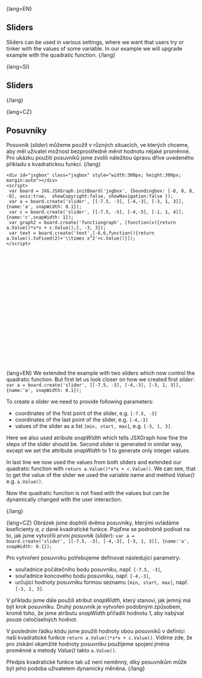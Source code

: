 {lang=EN}
## Sliders

Sliders can be used in various settings, where we want that users try or tinker with the values of some variable. In our example
we will upgrade example with the quadratic function.
{/lang}

{lang=SI}
## Sliders
{/lang}

{lang=CZ}
## Posuvníky

Posuvník (_slider_) můžeme použít v různých situacích, ve kterých chceme, aby měl uživatel možnost bezprostředně měnit 
hodnotu nějaké proměnné. Pro ukázku použití posuvníků jsme zvolili náležitou úpravu dříve uvedeného příkladu s kvadratickou funkcí.
{/lang}

```JS
<div id="jxgbox" class="jxgbox" style="width:300px; height:300px; margin:auto"></div>
<script>
 var board = JXG.JSXGraph.initBoard('jxgbox', {boundingbox: [-8, 8, 8, -8], axis:true,  showCopyright:false, showNavigation:false });
 var a = board.create('slider', [[-7.5, -3], [-4,-3], [-3, 1, 3]], {name:'a', snapWidth: 0.1});
 var c = board.create('slider', [[-7.5, -5], [-4,-5], [-1, 1, 4]], {name:'c',snapWidth: 1});
 var graph2 = board.create('functiongraph', [function(x){return a.Value()*x*x + c.Value();}, -3, 3]);
 var text = board.create('text',[-6,6,function(){return a.Value().toFixed(2)+'\\times x^2'+c.Value()}]);
</script>
```

<div id="jxgbox" class="jxgbox" style="width:300px; height:300px; margin:auto"></div>
<script>
 var board = JXG.JSXGraph.initBoard('jxgbox', {boundingbox: [-8, 8, 8, -8], axis:true,  showCopyright:false, showNavigation:false });
 var a = board.create('slider', [[-7.5, -3], [-4,-3], [-3, 1, 3]], {name:'a', snapWidth: 0.1});
 var c = board.create('slider', [[-7.5, -5], [-4,-5], [-1, 1, 4]], {name:'c',snapWidth: 1});
 var graph2 = board.create('functiongraph', [function(x){return a.Value()*x*x + c.Value();}, -3, 3]);
</script>

{lang=EN}
We extended the example with two sliders which now control the quadratic function. But first let us look closer on how we
created first _slider_: `var a = board.create('slider', [[-7.5, -3], [-4,-3], [-3, 1, 3]], {name:'a', snapWidth: 0.1});`

To create a slider we need to provide following parameters:
* coordinates of the first point of the slider, e.g. `[-7.5, -3]`
* coordinates of the last point of the slider, e.g. `[-4,-3]`
* values of the slider as a list `[min, start, max]`, e.g. `[-3, 1, 3]`.

Here we also used atribute _snapWidth_ which tells JSXGraph how fine the steps of the slider should be. Second slider is generated 
in similar way, except we set the attribute _snapWidth_ to $1$ to generate only integer values.

In last line we now used the values from both sliders and extended our quadratic function with `return a.Value()*x*x + c.Value()`.
We can see, that to get the value of the slider we used the variable name and method _Value()_ e.g. `a.Value()`. 

Now the quadratic function is not fixed with the values but can be dynamically changed with the user interaction.

{/lang}

{lang=CZ}
Obrázek jsme doplnili dvěma posuvníky, kterými ovládáme koeficienty $a$, $c$ dané kvadratické funkce.
Pojďme se podrobně podívat na to, jak jsme vytvořili první _posuvník_ (_slider_): `var a = board.create('slider', [[-7.5, -3], [-4,-3], [-3, 1, 3]], {name:'a', snapWidth: 0.1});`

Pro vytvoření posuvníku potřebujeme definovat následující parametry:
* souřadnice počátečního bodu posuvníku, např. `[-7.5, -3]`,
* souřadnice koncového bodu posuvníku, např. `[-4,-3]`,
* určující hodnoty posuvníku formou seznamu `[min, start, max]`, např. `[-3, 1, 3]`.

V příkladu jsme dále použili atribut _snapWidth_, který stanoví, jak jemný má být krok posuvníku. Druhý posuvník je vytvořen
podobným způsobem, kromě toho, že jsme atributu _snapWidth_ přiřadili hodnotu $1$, aby nabýval pouze celočíselných hodnot.

V posledním řádku kódu jsme použili hodnoty obou posuvníků v definici naší kvadratické funkce 
`return a.Value()*x*x + c.Value()`.
Vidíme zde, že pro získání okamžité hodnoty posuvníku použijeme spojení jména proměnné a metody _Value()_ takto `a.Value()`. 

Předpis kvadratické funkce tak už není neměnný, díky posuvníkům může být jeho podoba uživatelem dynamicky měněna.
{/lang}
